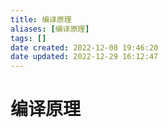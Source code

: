 ```yaml
---
title: 编译原理
aliases: [编译原理]
tags: []
date created: 2022-12-08 19:46:20
date updated: 2022-12-29 16:12:47
---
```


# 编译原理
